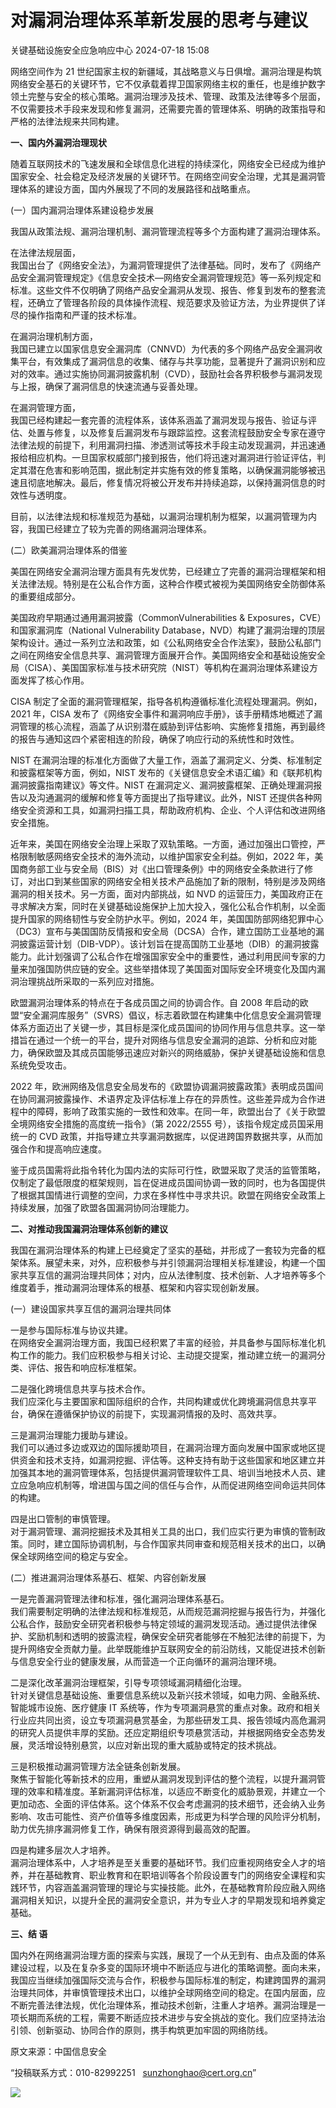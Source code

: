 #  对漏洞治理体系革新发展的思考与建议   
 关键基础设施安全应急响应中心   2024-07-18 15:08  
  
网络空间作为 21 世纪国家主权的新疆域，其战略意义与日俱增。漏洞治理是构筑网络安全基石的关键环节，它不仅承载着捍卫国家网络主权的重任，也是维护数字领土完整与安全的核心策略。漏洞治理涉及技术、管理、政策及法律等多个层面，不仅需要技术手段来发现和修复漏洞，还需要完善的管理体系、明确的政策指导和严格的法律法规来共同构建。  
  
**一、国内外漏洞治理现状**  
  
随着互联网技术的飞速发展和全球信息化进程的持续深化，网络安全已经成为维护国家安全、社会稳定及经济发展的关键环节。在网络空间安全治理，尤其是漏洞管理体系的建设方面，国内外展现了不同的发展路径和战略重点。  
  
(一）国内漏洞治理体系建设稳步发展  
  
我国从政策法规、漏洞治理机制、漏洞管理流程等多个方面构建了漏洞治理体系。  
  
在法律法规层面，  
我国出台了《网络安全法》，为漏洞管理提供了法律基础。同时，发布了《网络产品安全漏洞管理规定》《信息安全技术—网络安全漏洞管理规范》等一系列规定和标准。这些文件不仅明确了网络产品安全漏洞从发现、报告、修复到发布的整套流程，还确立了管理各阶段的具体操作流程、规范要求及验证方法，为业界提供了详尽的操作指南和严谨的技术标准。  
  
在漏洞治理机制方面，  
我国已建立以国家信息安全漏洞库（CNNVD）为代表的多个网络产品安全漏洞收集平台，有效集成了漏洞信息的收集、储存与共享功能，显著提升了漏洞识别和应对的效率。通过实施协同漏洞披露机制（CVD），鼓励社会各界积极参与漏洞发现与上报，确保了漏洞信息的快速流通与妥善处理。  
  
在漏洞管理方面，  
我国已经构建起一套完善的流程体系，该体系涵盖了漏洞发现与报告、验证与评估、处置与修复，以及修复后漏洞发布与跟踪监控。这套流程鼓励安全专家在遵守法律法规的前提下，利用漏洞扫描、渗透测试等技术手段主动发现漏洞，并迅速通报给相应机构。一旦国家权威部门接到报告，他们将迅速对漏洞进行验证评估，判定其潜在危害和影响范围，据此制定并实施有效的修复策略，以确保漏洞能够被迅速且彻底地解决。最后，修复情况将被公开发布并持续追踪，以保持漏洞信息的时效性与透明度。  
  
目前，以法律法规和标准规范为基础，以漏洞治理机制为框架，以漏洞管理为内容，我国已经建立了较为完善的网络漏洞治理体系。  
  
(二）欧美漏洞治理体系的借鉴  
  
美国在网络安全漏洞治理方面具有先发优势，已经建立了完善的漏洞治理框架和相关法律法规。特别是在公私合作方面，这种合作模式被视为美国网络安全防御体系的重要组成部分。  
  
美国政府早期通过通用漏洞披露（CommonVulnerabilities & Exposures，CVE）和国家漏洞库（National Vulnerability Database，NVD）构建了漏洞治理的顶层架构设计。通过一系列立法和政策，如《公私网络安全合作法案》，鼓励公私部门之间在网络安全信息共享、漏洞管理方面展开合作。美国网络安全和基础设施安全局（CISA）、美国国家标准与技术研究院（NIST）等机构在漏洞治理体系建设方面发挥了核心作用。  
  
CISA 制定了全面的漏洞管理框架，指导各机构遵循标准化流程处理漏洞。例如，2021 年，CISA 发布了《网络安全事件和漏洞响应手册》，该手册精炼地概述了漏洞管理的核心流程，涵盖了从识别潜在威胁到评估影响、实施修复措施，再到最终的报告与通知这四个紧密相连的阶段，确保了响应行动的系统性和时效性。  
  
NIST 在漏洞治理的标准化方面做了大量工作，涵盖了漏洞定义、分类、标准制定和披露框架等方面，例如，NIST 发布的《关键信息安全术语汇编》和《联邦机构漏洞披露指南建议》等文件。NIST 在漏洞定义、漏洞披露框架、正确处理漏洞报告以及沟通漏洞的缓解和修复等方面提出了指导建议。此外，NIST 还提供各种网络安全资源和工具，如漏洞扫描工具，帮助政府机构、企业、个人评估和改进网络安全措施。  
  
近年来，美国在网络安全治理上采取了双轨策略。一方面，通过加强出口管控，严格限制敏感网络安全技术的海外流动，以维护国家安全利益。例如，2022 年，美国商务部工业与安全局（BIS）对《出口管理条例》中的网络安全条款进行了修订，对出口到某些国家的网络安全相关技术产品施加了新的限制，特别是涉及网络漏洞的相关技术。另一方面，面对内部挑战，如 NVD 的运营压力，美国政府正在寻求解决方案，同时在关键基础设施保护上加大投入，强化公私合作机制，以全面提升国家的网络韧性与安全防护水平。例如，2024 年，美国国防部网络犯罪中心（DC3）宣布与美国国防反情报和安全局（DCSA）合作，建立国防工业基地的漏洞披露运营计划（DIB-VDP）。该计划旨在提高国防工业基地（DIB）的漏洞披露能力。此计划强调了公私合作在增强国家安全中的重要性，通过利用民间专家的力量来加强国防供应链的安全。这些举措体现了美国面对国际安全环境变化及国内漏洞治理挑战所采取的一系列应对措施。  
  
欧盟漏洞治理体系的特点在于各成员国之间的协调合作。自 2008 年启动的欧盟“安全漏洞库服务”（SVRS）倡议，标志着欧盟在构建集中化信息安全漏洞管理体系方面迈出了关键一步，其目标是深化成员国间的协同作用与信息共享。这一举措旨在通过一个统一的平台，提升对网络与信息安全漏洞的追踪、分析和应对能力，确保欧盟及其成员国能够迅速应对新兴的网络威胁，保护关键基础设施和信息系统免受攻击。  
  
2022 年，欧洲网络及信息安全局发布的《欧盟协调漏洞披露政策》表明成员国间在协同漏洞披露操作、术语界定及评估标准上存在的异质性。这些差异成为合作进程中的障碍，影响了政策实施的一致性和效率。在同一年，欧盟出台了《关于欧盟全境网络安全措施的高度统一指令》（第 2022/2555 号），该指令规定成员国采用统一的 CVD 政策，并指导建立共享漏洞数据库，以促进跨国界数据共享，从而加强合作和提高响应速度。  
  
鉴于成员国需将此指令转化为国内法的实际可行性，欧盟采取了灵活的监管策略，仅制定了最低限度的框架规则，旨在促进成员国间协调一致的同时，也为各国提供了根据其国情进行调整的空间，力求在多样性中寻求共识。欧盟在网络安全政策上持续发展，加强了欧盟各国漏洞协同治理能力。  
  
**二、对推动我国漏洞治理体系创新的建议**  
  
我国在漏洞治理体系的构建上已经奠定了坚实的基础，并形成了一套较为完备的框架体系。展望未来，对外，应积极参与并引领漏洞治理相关标准建设，构建一个国家共享互信的漏洞治理共同体；对内，应从法律制度、技术创新、人才培养等多个维度着手，推动漏洞治理体系的根基、框架和内容实现创新发展。  
  
(一）建设国家共享互信的漏洞治理共同体  
  
一是参与国际标准与协议共建。  
在网络安全漏洞治理方面，我国已经积累了丰富的经验，并具备参与国际标准化机构工作的能力。我们应积极参与相关讨论、主动提交提案，推动建立统一的漏洞分类、评估、报告和响应标准框架。  
  
二是强化跨境信息共享与技术合作。  
我们应深化与主要国家和国际组织的合作，共同构建或优化跨境漏洞信息共享平台，确保在遵循保护协议的前提下，实现漏洞情报的及时、高效共享。  
  
三是漏洞治理能力援助与建设。  
我们可以通过多边或双边的国际援助项目，在漏洞治理方面向发展中国家或地区提供资金和技术支持，如漏洞挖掘、评估等。这种支持有助于这些国家和地区建立并加强其本地的漏洞管理体系，包括提供漏洞管理软件工具、培训当地技术人员、建立应急响应机制等，增进国与国之间的信任与合作，从而促进网络空间命运共同体的构建。  
  
四是出口管制的审慎管理。  
对于漏洞管理、漏洞挖掘技术及其相关工具的出口，我们应实行更为审慎的管制政策。同时，建立国际协调机制，与合作国家共同审查和规范相关技术的出口，以确保全球网络空间的稳定与安全。  
  
(二）推进漏洞治理体系基石、框架、内容创新发展  
  
一是完善漏洞管理法律和标准，强化漏洞治理体系基石。  
我们需要制定明确的法律法规和标准规范，从而规范漏洞挖掘与报告行为，并强化公私合作，鼓励安全研究者积极参与特定领域的漏洞发现活动。通过提供法律保护、奖励机制和透明的披露流程，确保安全研究者能够在不触犯法律的前提下，为提升网络安全贡献力量。此举既能维护互联网安全的前沿防线，又能促进技术创新与信息安全行业的健康发展，从而营造一个正向循环的漏洞治理环境。  
  
二是深化改革漏洞治理框架，引导专项领域漏洞精细化治理。  
针对关键信息基础设施、重要信息系统以及新兴技术领域，如电力网、金融系统、智能城市设施、医疗健康 IT 系统等，作为专项漏洞悬赏的重点对象。政府和相关行业应共同出资，设立专项漏洞悬赏基金，为那些研发工具、报告领域内高危漏洞的研究人员提供丰厚的奖励。还应定期组织专项悬赏活动，并根据网络安全态势发展，灵活增设特别悬赏，以应对新出现的重大威胁或特定的技术挑战。  
  
三是积极推动漏洞管理方法全链条创新发展。  
聚焦于智能化等新技术的应用，重塑从漏洞发现到评估的整个流程，以提升漏洞管理的效率和精准度。革新漏洞评估标准，以适应不断变化的威胁景观，并建立一个更加动态、全面的评估体系。这个体系不仅会考虑漏洞的技术细节，还会纳入业务影响、攻击可能性、资产价值等多维度因素，形成更为科学合理的风险评分机制，助力优先排序漏洞修复工作，确保有限资源得到最高效的配置。  
  
四是构建多层次人才培养。  
漏洞治理体系中，人才培养是至关重要的基础环节。我们应重视网络安全人才的培养，并在基础教育、职业教育和在职培训等各个阶段设置专门的网络安全课程和实践环节，内容涵盖漏洞管理的理论与实操技能。此外，在基础教育阶段应融入网络漏洞相关知识，以提升全民的漏洞安全意识，并为专业人才的早期发现和培养奠定基础。  
  
**三、结 语**  
  
国内外在网络漏洞治理方面的探索与实践，展现了一个从无到有、由点及面的体系建设过程，以及在复杂多变的国际环境中不断适应与进化的策略调整。面向未来，我国应当继续加强国际交流与合作，积极参与国际标准的制定，构建跨国界的漏洞治理共同体，并审慎管理技术出口，以维护全球网络空间的稳定。在国内层面，应不断完善法律法规，优化治理体系，推动技术创新，注重人才培养。漏洞治理是一项长期而系统的工程，需要不断适应技术进步与安全挑战的变化。我们应坚持法治引领、创新驱动、协同合作的原则，携手构筑更加牢固的网络防线。  
  
  
  
原文来源：中国信息安全  
  
“投稿联系方式：010-82992251   sunzhonghao@cert.org.cn”  
  
![](https://mmbiz.qpic.cn/sz_mmbiz_jpg/iaz5iaQYxGogvC8qicuLNlkT5ibJnwu1leQiabRVqFk4Sb3q1fqrDhicLBNAqVY4REuTetY1zBYuUdic0nVhZR4FHpAfg/640?wx_fmt=other&wxfrom=5&wx_lazy=1&wx_co=1&tp=webp "")  
  
  
